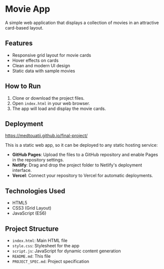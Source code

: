 # Movie App

A simple web application that displays a collection of movies in an attractive card-based layout.

## Features

- Responsive grid layout for movie cards
- Hover effects on cards
- Clean and modern UI design
- Static data with sample movies

## How to Run

1. Clone or download the project files.
2. Open `index.html` in your web browser.
3. The app will load and display the movie cards.

## Deployment

https://medtouatii.github.io/final-project/

This is a static web app, so it can be deployed to any static hosting service:

- **GitHub Pages**: Upload the files to a GitHub repository and enable Pages in the repository settings.
- **Netlify**: Drag and drop the project folder to Netlify's deployment interface.
- **Vercel**: Connect your repository to Vercel for automatic deployments.

## Technologies Used

- HTML5
- CSS3 (Grid Layout)
- JavaScript (ES6)

## Project Structure

- `index.html`: Main HTML file
- `style.css`: Stylesheet for the app
- `script.js`: JavaScript for dynamic content generation
- `README.md`: This file
- `PROJECT_SPEC.md`: Project specification

